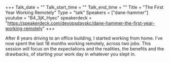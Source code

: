 +++
Talk_date = ""
Talk_start_time = ""
Talk_end_time = ""
Title = "The First Year Working Remotely"
Type = "talk"
Speakers = ["dane-hammer"]
youtube = "B4_3jK_Hyec"
speakerdeck = "https://speakerdeck.com/devopsdayskc/dane-hammer-the-first-year-working-remotely"
+++

After 8 years driving to an office building, I started working from home. I’ve now spent the last 18 months working remotely, across two jobs. This session will focus on the expectations and the realities, the benefits and the drawbacks, of starting your work day in whatever you slept in.
